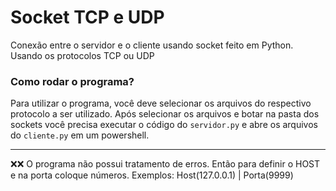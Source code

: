 # Socket TCP e UDP
 Conexão entre o servidor e o cliente usando socket feito em Python. Usando os protocolos TCP ou UDP
 
 ### Como rodar o programa?

Para utilizar o programa, você deve selecionar os arquivos do respectivo protocolo a ser utilizado.
Após selecionar os arquivos e botar na pasta dos sockets você precisa executar o código do ```servidor.py``` e abre os arquivos do ```cliente.py``` em um powershell.

---

❌❌ O programa não possui tratamento de erros. Então para definir o HOST e na porta coloque números.
Exemplos: Host(127.0.0.1) | Porta(9999)

